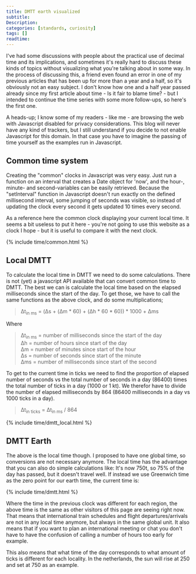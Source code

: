 ```yaml
---
title: DMTT earth visualized
subtitle: 
Description:
categories: [standards, curiosity]
tags: []
readtime: 
--- 
```


I've had some discussions with people about the practical use of decimal time and its implications, and sometimes it's really hard to discuss these kinds of topics without visualizing what you're talking about in some way. In the process of discussing this, a friend even found an error in one of my previous articles that has been up for more than a year and a half, so it's obviously not an easy subject. I don't know how one and a half year passed already since my first article about time - Is it fair to blame time? - but I intended to continue the time series with some more follow-ups, so here's the first one.

A heads-up; I know some of my readers - like me - are browsing the web with Javascript disabled for privacy considerations. This blog will never have any kind of trackers, but I still understand if you decide to not enable Javascript for this domain. In that case you have to imagine the passing of time yourself as the examples run in Javascript.

## Common time system
Creating the "common" clocks in Javascript was very easy. Just run a function on an interval that creates a Date object for 'now', and the hour-, minute- and second-variables can be easily retrieved. Because the "setInterval" function in Javascript doesn't run exactly on the defined millisecond interval, some jumping of seconds was visible, so instead of updating the clock every second it gets updated 10 times every second.

As a reference here the common clock displaying your current local time. It seems a bit useless to put it here - you're not going to use this website as a clock I hope - but it is useful to compare it with the next clock.

{% include time/common.html %}

## Local DMTT
To calculate the local time in DMTT we need to do some calculations. There is not (yet) a javascript API available that can convert common time to DMTT. The best we can is calculate the local time based on the elapsed milliseconds since the start of the day. To get those, we have to call the same functions as the above clock, and do some multiplications;

> &Delta;t<sub>in ms</sub> = (&Delta;s + (&Delta;m * 60) + (&Delta;h * 60 * 60)) * 1000 + &Delta;ms

Where

> &Delta;t<sub>in ms</sub> = number of milliseconds since the start of the day <br>
> &Delta;h = number of hours since start of the day<br>
> &Delta;m = number of minutes since start of the hour<br>
> &Delta;s = number of seconds since start of the minute<br>
> &Delta;ms = number of milliseconds since start of the second

To get to the current time in ticks we need to find the proportion of elapsed number of seconds vs the total number of seconds in a day (86400) times the total number of ticks in a day (1000 or 1 kt). We therefor have to divide the number of elapsed milliseconds by 864 (86400 milliseconds in a day vs 1000 ticks in a day).

> &Delta;t<sub>in ticks</sub> = &Delta;t<sub>in ms</sub> / 864

{% include time/dmtt_local.html %}

## DMTT Earth
The above is the local time though. I proposed to have one global time, so conversions are not necessary anymore. The local time has the advantage that you can also do simple calculations like: It's now 750t, so 75% of the day has passed, but it doesn't travel well. If instead we use Greenwich time as the zero point for our earth time, the current time is: 

{% include time/dmtt.html %}

Where the time in the previous clock was different for each region, the above time is the same as other visitors of this page are seeing right now. That means that international train schedules and flight departures/arrivals are not in any local time anymore, but always in the same global unit. It also means that if you want to plan an international meeting or chat you don't have to have the confusion of calling a number of hours too early for example.

This also means that what time of the day corresponds to what amount of ticks is different for each locality. In the netherlands, the sun will rise at 250 and set at 750 as an example.